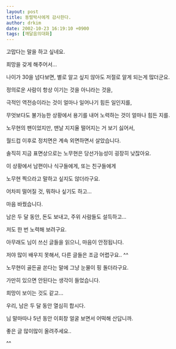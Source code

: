 ```yaml
---
layout: post
title: 동렬박사에게 감사한다.
author: drkim
date: 2002-10-23 16:19:10 +0900
tags: [깨달음의대화]
---
```

고맙다는 말을 하고 싶네요.
  
희망을 갖게 해주어서...
  

  
나이가 30을 넘다보면, 별로 알고 싶지 않아도 저절로 알게 되는게 많더군요.
  
정의로운 사람이 항상 이기는 것을 아니라는 것을,
  
극적인 역전승이라는 것이 얼마나 일어나기 힘든 일인지를,
  
무엇보다도 불가능한 상황에서 용기를 내어 노력하는 것이 얼마나 힘든 지를.
  

  
노무현의 팬이었지만, 맨날 지지율 떨어지는 거 보기 싫어서,
  
월드컵 이후로 정치면은 계속 외면하면서 살았습니다.
  

  
솔직히 지금 표면상으로는 노무현은 당선가능성이 굉장히 낮잖아요.
  
이 상황에서 남편이나 식구들에게, 또는 친구들에게
  
노무현 찍으라고 말하고 싶지도 않더라구요.
  
어차피 떨어질 것, 뭐하나 싶기도 하고...
  

  
마음 바꿨습니다.
  
남은 두 달 동안, 돈도 보내고, 주위 사람들도 설득하고...
  
저도 한 번 노력해 보려구요.
  

  
아무래도 님이 쓰신 글들을 읽으니, 마음이 안정됩니다.
  
저야 많이 배우지 못해서, 다른 글들은 조금 어렵구요.. ^^
  
노무현이 골든골 쏜다는 말에 그냥 눈물이 핑 돌더라구요.
  
가만히 있으면 안된다는 생각이 들었습니다.
  
희망이 보이는 것도 같고...
  

  
우리, 남은 두 달 동안 열심히 합시다.
  
님 말마따나 5년 동안 이회창 얼굴 보면서 어떡해 산답니까.
  

  
좋은 글 많이많이 올려주세요..
  
^^